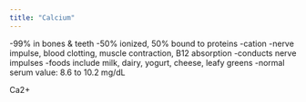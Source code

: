 ```yaml
---
title: "Calcium"
---
```

-99% in bones &amp; teeth
-50% ionized, 50% bound to proteins
-cation
-nerve impulse, blood clotting, muscle contraction, B12 absorption
-conducts nerve impulses
-foods include milk, dairy, yogurt, cheese, leafy greens
-normal serum value: 8.6 to 10.2 mg/dL

Ca2+

